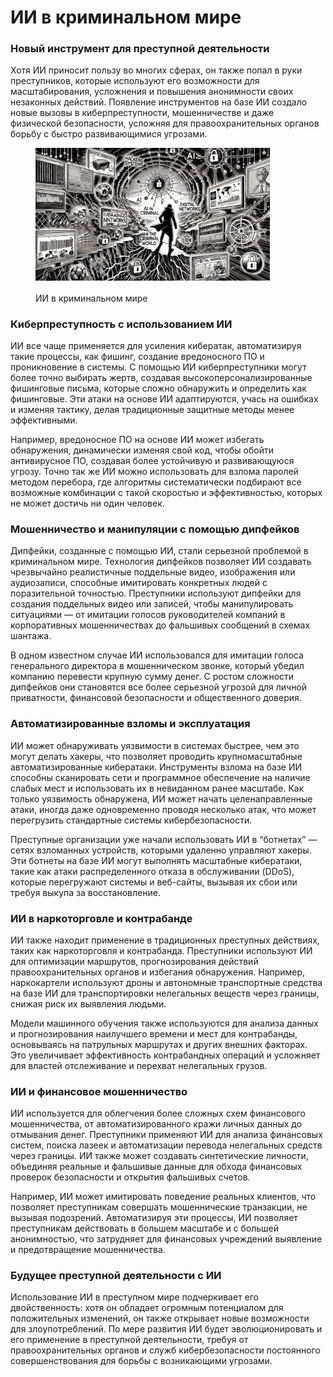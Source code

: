 # ИИ в криминальном мире

### Новый инструмент для преступной деятельности

Хотя ИИ приносит пользу во многих сферах, он также попал в руки преступников, которые используют его возможности для масштабирования, усложнения и повышения анонимности своих незаконных действий. Появление инструментов на базе ИИ создало новые вызовы в киберпреступности, мошенничестве и даже физической безопасности, усложняя для правоохранительных органов борьбу с быстро развивающимися угрозами.

<div align="left"><figure><img src="../../.gitbook/assets/ai-in-criminal-world-min.png" alt="" width="375"><figcaption><p>ИИ в криминальном мире</p></figcaption></figure></div>

### Киберпреступность с использованием ИИ

ИИ все чаще применяется для усиления кибератак, автоматизируя такие процессы, как фишинг, создание вредоносного ПО и проникновение в системы. С помощью ИИ киберпреступники могут более точно выбирать жертв, создавая высокоперсонализированные фишинговые письма, которые сложно обнаружить и определить как фишинговые. Эти атаки на основе ИИ адаптируются, учась на ошибках и изменяя тактику, делая традиционные защитные методы менее эффективными.

Например, вредоносное ПО на основе ИИ может избегать обнаружения, динамически изменяя свой код, чтобы обойти антивирусное ПО, создавая более устойчивую и развивающуюся угрозу. Точно так же ИИ можно использовать для взлома паролей методом перебора, где алгоритмы систематически подбирают все возможные комбинации с такой скоростью и эффективностью, которых не может достичь ни один человек.

### Мошенничество и манипуляции с помощью дипфейков

Дипфейки, созданные с помощью ИИ, стали серьезной проблемой в криминальном мире. Технология дипфейков позволяет ИИ создавать чрезвычайно реалистичные поддельные видео, изображения или аудиозаписи, способные имитировать конкретных людей с поразительной точностью. Преступники используют дипфейки для создания поддельных видео или записей, чтобы манипулировать ситуациями — от имитации голосов руководителей компаний в корпоративных мошенничествах до фальшивых сообщений в схемах шантажа.

В одном известном случае ИИ использовался для имитации голоса генерального директора в мошенническом звонке, который убедил компанию перевести крупную сумму денег. С ростом сложности дипфейков они становятся все более серьезной угрозой для личной приватности, финансовой безопасности и общественного доверия.

### Автоматизированные взломы и эксплуатация

ИИ может обнаруживать уязвимости в системах быстрее, чем это могут делать хакеры, что позволяет проводить крупномасштабные автоматизированные кибератаки. Инструменты взлома на базе ИИ способны сканировать сети и программное обеспечение на наличие слабых мест и использовать их в невиданном ранее масштабе. Как только уязвимость обнаружена, ИИ может начать целенаправленные атаки, иногда даже одновременно проводя несколько атак, что может перегрузить стандартные системы кибербезопасности.

Преступные организации уже начали использовать ИИ в “ботнетах” — сетях взломанных устройств, которыми удаленно управляют хакеры. Эти ботнеты на базе ИИ могут выполнять масштабные кибератаки, такие как атаки распределенного отказа в обслуживании (DDoS), которые перегружают системы и веб-сайты, вызывая их сбои или требуя выкупа за восстановление.

### ИИ в наркоторговле и контрабанде

ИИ также находит применение в традиционных преступных действиях, таких как наркоторговля и контрабанда. Преступники используют ИИ для оптимизации маршрутов, прогнозирования действий правоохранительных органов и избегания обнаружения. Например, наркокартели используют дроны и автономные транспортные средства на базе ИИ для транспортировки нелегальных веществ через границы, снижая риск их выявления людьми.

Модели машинного обучения также используются для анализа данных и прогнозирования наилучшего времени и мест для контрабанды, основываясь на патрульных маршрутах и других внешних факторах. Это увеличивает эффективность контрабандных операций и усложняет для властей отслеживание и перехват нелегальных грузов.

### ИИ и финансовое мошенничество

ИИ используется для облегчения более сложных схем финансового мошенничества, от автоматизированного кражи личных данных до отмывания денег. Преступники применяют ИИ для анализа финансовых систем, поиска лазеек и автоматизации перевода нелегальных средств через границы. ИИ также может создавать синтетические личности, объединяя реальные и фальшивые данные для обхода финансовых проверок безопасности и открытия фальшивых счетов.

Например, ИИ может имитировать поведение реальных клиентов, что позволяет преступникам совершать мошеннические транзакции, не вызывая подозрений. Автоматизируя эти процессы, ИИ позволяет преступникам действовать в большем масштабе и с большей анонимностью, что затрудняет для финансовых учреждений выявление и предотвращение мошенничества.

### Будущее преступной деятельности с ИИ

Использование ИИ в преступном мире подчеркивает его двойственность: хотя он обладает огромным потенциалом для положительных изменений, он также открывает новые возможности для злоупотреблений. По мере развития ИИ будет эволюционировать и его применение в преступной деятельности, требуя от правоохранительных органов и служб кибербезопасности постоянного совершенствования для борьбы с возникающими угрозами.
